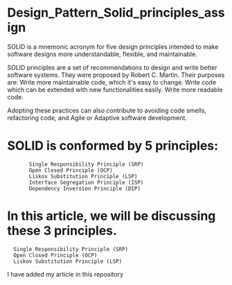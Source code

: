 # Design_Pattern_Solid_principles_assign
SOLID is a mnemonic acronym for five design principles intended to make software designs more understandable, flexible, and maintainable.

SOLID principles are a set of recommendations to design and write better software systems. 
They were proposed by Robert C. Martin.
Their purposes are:
Write more maintainable code, which it's easy to change.
Write code which can be extended with new functionalities easily.
Write more readable code.

Adopting these practices can also contribute to avoiding code smells, refactoring code, and Agile or 
Adaptive software development.

# SOLID is conformed by 5 principles:
           Single Responsibility Principle (SRP)
           Open Closed Principle (OCP)
           Liskov Substitution Principle (LSP)
           Interface Segregation Principle (ISP)
           Dependency Inversion Principle (DIP)
# In this article, we will be discussing these 3 principles.
      Single Responsibility Principle (SRP)
      Open Closed Principle (OCP)
      Liskov Substitution Principle (LSP)
 I have added my article in this repository
